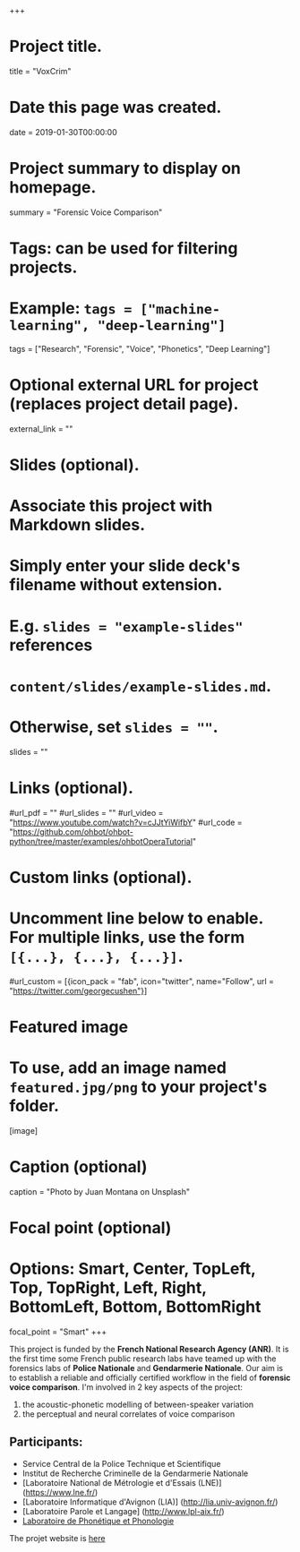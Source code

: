 +++
# Project title.
title = "VoxCrim"

# Date this page was created.
date = 2019-01-30T00:00:00

# Project summary to display on homepage.
summary = "Forensic Voice Comparison"

# Tags: can be used for filtering projects.
# Example: `tags = ["machine-learning", "deep-learning"]`
tags = ["Research", "Forensic", "Voice", "Phonetics", "Deep Learning"]

# Optional external URL for project (replaces project detail page).
external_link = ""

# Slides (optional).
#   Associate this project with Markdown slides.
#   Simply enter your slide deck's filename without extension.
#   E.g. `slides = "example-slides"` references 
#   `content/slides/example-slides.md`.
#   Otherwise, set `slides = ""`.
slides = ""

# Links (optional).
#url_pdf = ""
#url_slides = ""
#url_video = "https://www.youtube.com/watch?v=cJJtYiWifbY"
#url_code = "https://github.com/ohbot/ohbot-python/tree/master/examples/ohbotOperaTutorial"

# Custom links (optional).
#   Uncomment line below to enable. For multiple links, use the form `[{...}, {...}, {...}]`.
#url_custom = [{icon_pack = "fab", icon="twitter", name="Follow", url = "https://twitter.com/georgecushen"}]

# Featured image
# To use, add an image named `featured.jpg/png` to your project's folder. 
[image]
  # Caption (optional)
  caption = "Photo by Juan Montana on Unsplash"
  
  # Focal point (optional)
  # Options: Smart, Center, TopLeft, Top, TopRight, Left, Right, BottomLeft, Bottom, BottomRight
  focal_point = "Smart"
+++

This project is funded by the **French National Research Agency (ANR)**. It is the first time some French public research labs have teamed up with the forensics labs of **Police Nationale** and **Gendarmerie Nationale**. Our aim is to establish a reliable and officially certified workflow in the field of **forensic voice comparison**.
I'm involved in 2 key aspects of the project:

1. the acoustic-phonetic modelling of between-speaker variation
2. the perceptual and neural correlates of voice comparison

## Participants:
- Service Central de la Police Technique et Scientifique
- Institut de Recherche Criminelle de la Gendarmerie Nationale
- [Laboratoire National de Métrologie et d'Essais (LNE)] (https://www.lne.fr/)
- [Laboratoire Informatique d'Avignon (LIA)] (http://lia.univ-avignon.fr/)
- [Laboratoire Parole et Langage] (http://www.lpl-aix.fr/)
- [Laboratoire de Phonétique et Phonologie](http://lpp.in2p3.fr/)

The projet website is [here](https://voxcrim.univ-avignon.fr/)
